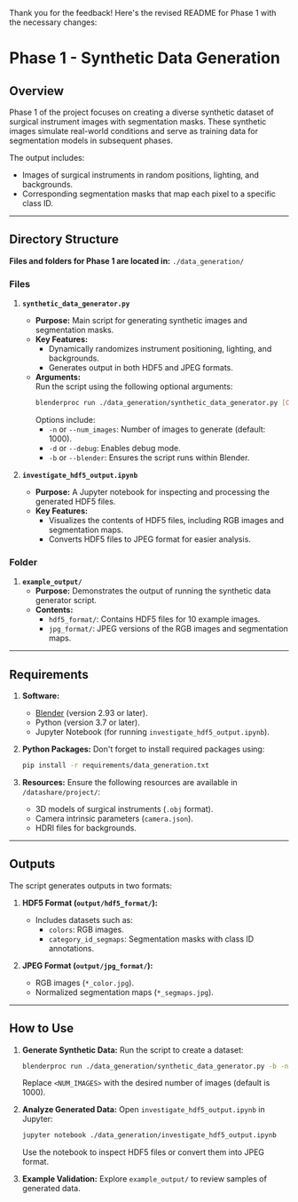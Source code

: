 Thank you for the feedback! Here's the revised README for Phase 1 with the necessary changes:
# Phase 1 - Synthetic Data Generation

## Overview
Phase 1 of the project focuses on creating a diverse synthetic dataset of surgical instrument images with segmentation masks. These synthetic images simulate real-world conditions and serve as training data for segmentation models in subsequent phases.

The output includes:
- Images of surgical instruments in random positions, lighting, and backgrounds.
- Corresponding segmentation masks that map each pixel to a specific class ID.

---

## Directory Structure
**Files and folders for Phase 1 are located in:** `./data_generation/`

### Files
1. **`synthetic_data_generator.py`**  
   - **Purpose:** Main script for generating synthetic images and segmentation masks.  
   - **Key Features:**
     - Dynamically randomizes instrument positioning, lighting, and backgrounds.
     - Generates output in both HDF5 and JPEG formats.  
   - **Arguments:**  
     Run the script using the following optional arguments:
     ```bash
     blenderproc run ./data_generation/synthetic_data_generator.py [OPTIONS]
     ```
     Options include:
     - `-n` or `--num_images`: Number of images to generate (default: 1000).
     - `-d` or `--debug`: Enables debug mode.
     - `-b` or `--blender`: Ensures the script runs within Blender.  

2. **`investigate_hdf5_output.ipynb`**  
   - **Purpose:** A Jupyter notebook for inspecting and processing the generated HDF5 files.  
   - **Key Features:**
     - Visualizes the contents of HDF5 files, including RGB images and segmentation maps.
     - Converts HDF5 files to JPEG format for easier analysis.

### Folder
1. **`example_output/`**  
   - **Purpose:** Demonstrates the output of running the synthetic data generator script.  
   - **Contents:**
     - `hdf5_format/`: Contains HDF5 files for 10 example images.
     - `jpg_format/`: JPEG versions of the RGB images and segmentation maps.

---

## Requirements
1. **Software:**
   - [Blender](https://www.blender.org/) (version 2.93 or later).
   - Python (version 3.7 or later).
   - Jupyter Notebook (for running `investigate_hdf5_output.ipynb`).

2. **Python Packages:**
   Don't forget to install required packages using:
   ```bash
   pip install -r requirements/data_generation.txt
   ```

3. **Resources:**
   Ensure the following resources are available in `/datashare/project/`:
   - 3D models of surgical instruments (`.obj` format).
   - Camera intrinsic parameters (`camera.json`).
   - HDRI files for backgrounds.

---

## Outputs
The script generates outputs in two formats:
1. **HDF5 Format (`output/hdf5_format/`):**
   - Includes datasets such as:
     - `colors`: RGB images.
     - `category_id_segmaps`: Segmentation masks with class ID annotations.

2. **JPEG Format (`output/jpg_format/`):**
   - RGB images (`*_color.jpg`).
   - Normalized segmentation maps (`*_segmaps.jpg`).

---

## How to Use
1. **Generate Synthetic Data:**
   Run the script to create a dataset:
   ```bash
   blenderproc run ./data_generation/synthetic_data_generator.py -b -n <NUM_IMAGES>
   ```
   Replace `<NUM_IMAGES>` with the desired number of images (default is 1000).

2. **Analyze Generated Data:**
   Open `investigate_hdf5_output.ipynb` in Jupyter:
   ```bash
   jupyter notebook ./data_generation/investigate_hdf5_output.ipynb
   ```
   Use the notebook to inspect HDF5 files or convert them into JPEG format.

3. **Example Validation:**
   Explore `example_output/` to review samples of generated data.
